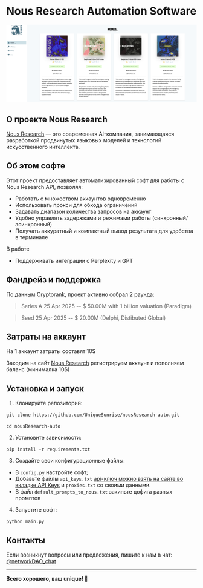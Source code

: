 # Nous Research Automation Software

![Nous](./img/nous.png)

## О проекте Nous Research

[Nous Research](https://cryptorank.io/price/nous-research) — это современная AI-компания, занимающаяся разработкой продвинутых языковых моделей и технологий искусственного интеллекта.  

## Об этом софте

Этот проект предоставляет автоматизированный софт для работы с Nous Research API, позволяя:

- Работать с множеством аккаунтов одновременно
- Использовать прокси для обхода ограничений
- Задавать диапазон количества запросов на аккаунт
- Удобно управлять задержками и режимами работы (синхронный/асинхронный)
- Получать аккуратный и компактный вывод результата для удобства в терминале

В работе

- Поддерживать интеграции с Perplexity и GPT

## Фандрейз и поддержка
По данным Cryptorank, проект активно собрал 2 раунда:

> Series A 25 Apr 2025 -- $ 50.00M with 1 billion valuation (Paradigm)

> Seed 25 Apr 2025 -- $ 20.00M (Delphi, Distibuted Global)


## Затраты на аккаунт
На 1 аккаунт затраты составят 10$

Заходим на сайт [Nous Research](https://portal.nousresearch.com/) регистрируем аккаунт и пополняем баланс (минималка 10$)

## Установка и запуск

1. Клонируйте репозиторий:

```
git clone https://github.com/UniqueSunrise/nousResearch-auto.git
```
```
cd nousResearch-auto
```


2. Установите зависимости:
```
pip install -r requirements.txt
```

3. Создайте свои конфигурационные файлы:

- В `config.py` настройте софт;
- Добавьте файлы `api_keys.txt` [api-ключ можно взять на сайте во вкладке API Keys](https://portal.nousresearch.com/) и `proxies.txt` со своими данными.
- В файл `default_prompts_to_nous.txt` закиньте дофига разных промптов

4. Запустите софт:
```
python main.py
```

## Контакты

Если возникнут вопросы или предложения, пишите к нам в чат: [@networkDAO_chat](https://t.me/networkDAO_chat)

---

**Всего хорошего, ваш unique! 🚀**

